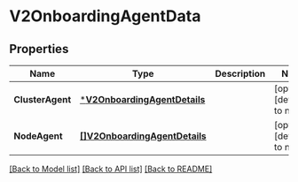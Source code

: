 # V2OnboardingAgentData

## Properties
Name | Type | Description | Notes
------------ | ------------- | ------------- | -------------
**ClusterAgent** | [***V2OnboardingAgentDetails**](v2_onboarding.AgentDetails.md) |  | [optional] [default to null]
**NodeAgent** | [**[]V2OnboardingAgentDetails**](v2_onboarding.AgentDetails.md) |  | [optional] [default to null]

[[Back to Model list]](../README.md#documentation-for-models) [[Back to API list]](../README.md#documentation-for-api-endpoints) [[Back to README]](../README.md)

